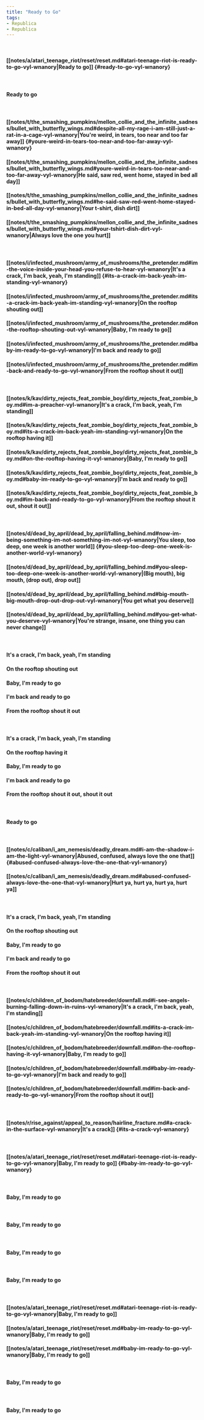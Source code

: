 ```yaml
---
title: "Ready to Go"
tags:
- Republica
- Republica
---
```

&nbsp;
#### [[notes/a/atari_teenage_riot/reset/reset.md#atari-teenage-riot-is-ready-to-go-vyl-wnanory|Ready to go]] {#ready-to-go-vyl-wnanory}
&nbsp;
#### Ready to go
&nbsp;
#### [[notes/t/the_smashing_pumpkins/mellon_collie_and_the_infinite_sadness/bullet_with_butterfly_wings.md#despite-all-my-rage-i-am-still-just-a-rat-in-a-cage-vyl-wnanory|You're weird, in tears, too near and too far away]] {#youre-weird-in-tears-too-near-and-too-far-away-vyl-wnanory}
#### [[notes/t/the_smashing_pumpkins/mellon_collie_and_the_infinite_sadness/bullet_with_butterfly_wings.md#youre-weird-in-tears-too-near-and-too-far-away-vyl-wnanory|He said, saw red, went home, stayed in bed all day]]
#### [[notes/t/the_smashing_pumpkins/mellon_collie_and_the_infinite_sadness/bullet_with_butterfly_wings.md#he-said-saw-red-went-home-stayed-in-bed-all-day-vyl-wnanory|Your t-shirt, dish dirt]]
#### [[notes/t/the_smashing_pumpkins/mellon_collie_and_the_infinite_sadness/bullet_with_butterfly_wings.md#your-tshirt-dish-dirt-vyl-wnanory|Always love the one you hurt]]
&nbsp;
#### [[notes/i/infected_mushroom/army_of_mushrooms/the_pretender.md#im-the-voice-inside-your-head-you-refuse-to-hear-vyl-wnanory|It's a crack, I'm back, yeah, I'm standing]] {#its-a-crack-im-back-yeah-im-standing-vyl-wnanory}
#### [[notes/i/infected_mushroom/army_of_mushrooms/the_pretender.md#its-a-crack-im-back-yeah-im-standing-vyl-wnanory|On the rooftop shouting out]]
#### [[notes/i/infected_mushroom/army_of_mushrooms/the_pretender.md#on-the-rooftop-shouting-out-vyl-wnanory|Baby, I'm ready to go]]
#### [[notes/i/infected_mushroom/army_of_mushrooms/the_pretender.md#baby-im-ready-to-go-vyl-wnanory|I'm back and ready to go]]
#### [[notes/i/infected_mushroom/army_of_mushrooms/the_pretender.md#im-back-and-ready-to-go-vyl-wnanory|From the rooftop shout it out]]
&nbsp;
#### [[notes/k/kav/dirty_rejects_feat_zombie_boy/dirty_rejects_feat_zombie_boy.md#im-a-preacher-vyl-wnanory|It's a crack, I'm back, yeah, I'm standing]]
#### [[notes/k/kav/dirty_rejects_feat_zombie_boy/dirty_rejects_feat_zombie_boy.md#its-a-crack-im-back-yeah-im-standing-vyl-wnanory|On the rooftop having it]]
#### [[notes/k/kav/dirty_rejects_feat_zombie_boy/dirty_rejects_feat_zombie_boy.md#on-the-rooftop-having-it-vyl-wnanory|Baby, I'm ready to go]]
#### [[notes/k/kav/dirty_rejects_feat_zombie_boy/dirty_rejects_feat_zombie_boy.md#baby-im-ready-to-go-vyl-wnanory|I'm back and ready to go]]
#### [[notes/k/kav/dirty_rejects_feat_zombie_boy/dirty_rejects_feat_zombie_boy.md#im-back-and-ready-to-go-vyl-wnanory|From the rooftop shout it out, shout it out]]
&nbsp;
#### [[notes/d/dead_by_april/dead_by_april/falling_behind.md#now-im-being-something-im-not-something-im-not-vyl-wnanory|You sleep, too deep, one week is another world]] {#you-sleep-too-deep-one-week-is-another-world-vyl-wnanory}
#### [[notes/d/dead_by_april/dead_by_april/falling_behind.md#you-sleep-too-deep-one-week-is-another-world-vyl-wnanory|(Big mouth), big mouth, (drop out), drop out]]
#### [[notes/d/dead_by_april/dead_by_april/falling_behind.md#big-mouth-big-mouth-drop-out-drop-out-vyl-wnanory|You get what you deserve]]
#### [[notes/d/dead_by_april/dead_by_april/falling_behind.md#you-get-what-you-deserve-vyl-wnanory|You're strange, insane, one thing you can never change]]
&nbsp;
#### It's a crack, I'm back, yeah, I'm standing
#### On the rooftop shouting out
#### Baby, I'm ready to go
#### I'm back and ready to go
#### From the rooftop shout it out
&nbsp;
#### It's a crack, I'm back, yeah, I'm standing
#### On the rooftop having it
#### Baby, I'm ready to go
#### I'm back and ready to go
#### From the rooftop shout it out, shout it out
&nbsp;
#### Ready to go
&nbsp;
#### [[notes/c/caliban/i_am_nemesis/deadly_dream.md#i-am-the-shadow-i-am-the-light-vyl-wnanory|Abused, confused, always love the one that]] {#abused-confused-always-love-the-one-that-vyl-wnanory}
#### [[notes/c/caliban/i_am_nemesis/deadly_dream.md#abused-confused-always-love-the-one-that-vyl-wnanory|Hurt ya, hurt ya, hurt ya, hurt ya]]
&nbsp;
#### It's a crack, I'm back, yeah, I'm standing
#### On the rooftop shouting out
#### Baby, I'm ready to go
#### I'm back and ready to go
#### From the rooftop shout it out
&nbsp;
#### [[notes/c/children_of_bodom/hatebreeder/downfall.md#i-see-angels-burning-falling-down-in-ruins-vyl-wnanory|It's a crack, I'm back, yeah, I'm standing]]
#### [[notes/c/children_of_bodom/hatebreeder/downfall.md#its-a-crack-im-back-yeah-im-standing-vyl-wnanory|On the rooftop having it]]
#### [[notes/c/children_of_bodom/hatebreeder/downfall.md#on-the-rooftop-having-it-vyl-wnanory|Baby, I'm ready to go]]
#### [[notes/c/children_of_bodom/hatebreeder/downfall.md#baby-im-ready-to-go-vyl-wnanory|I'm back and ready to go]]
#### [[notes/c/children_of_bodom/hatebreeder/downfall.md#im-back-and-ready-to-go-vyl-wnanory|From the rooftop shout it out]]
&nbsp;
#### [[notes/r/rise_against/appeal_to_reason/hairline_fracture.md#a-crack-in-the-surface-vyl-wnanory|It's a crack]] {#its-a-crack-vyl-wnanory}
&nbsp;
#### [[notes/a/atari_teenage_riot/reset/reset.md#atari-teenage-riot-is-ready-to-go-vyl-wnanory|Baby, I'm ready to go]] {#baby-im-ready-to-go-vyl-wnanory}
&nbsp;
#### Baby, I'm ready to go
&nbsp;
#### Baby, I'm ready to go
&nbsp;
#### Baby, I'm ready to go
&nbsp;
#### Baby, I'm ready to go
&nbsp;
#### [[notes/a/atari_teenage_riot/reset/reset.md#atari-teenage-riot-is-ready-to-go-vyl-wnanory|Baby, I'm ready to go]]
#### [[notes/a/atari_teenage_riot/reset/reset.md#baby-im-ready-to-go-vyl-wnanory|Baby, I'm ready to go]]
#### [[notes/a/atari_teenage_riot/reset/reset.md#baby-im-ready-to-go-vyl-wnanory|Baby, I'm ready to go]]
&nbsp;
#### Baby, I'm ready to go
&nbsp;
#### Baby, I'm ready to go
